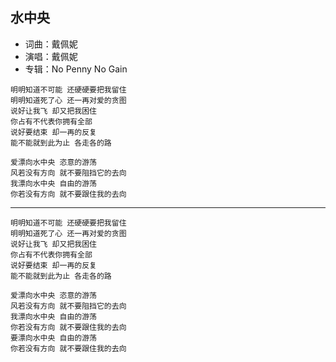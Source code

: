 ## 水中央

* 词曲：戴佩妮
* 演唱：戴佩妮
* 专辑：No Penny No Gain

```
明明知道不可能 还硬硬要把我留住
明明知道死了心 还一再对爱的贪图
说好让我飞 却又把我困住
你占有不代表你拥有全部
说好要结束 却一再的反复
能不能就到此为止 各走各的路

爱漂向水中央 恣意的游荡
风若没有方向 就不要阻挡它的去向
我漂向水中央 自由的游荡
你若没有方向 就不要跟住我的去向
```

---

```
明明知道不可能 还硬硬要把我留住
明明知道死了心 还一再对爱的贪图
说好让我飞 却又把我困住
你占有不代表你拥有全部
说好要结束 却一再的反复
能不能就到此为止 各走各的路

爱漂向水中央 恣意的游荡
风若没有方向 就不要阻挡它的去向
我漂向水中央 自由的游荡
你若没有方向 就不要跟住我的去向
要漂向水中央 自由的游荡
你若没有方向 就不要跟住我的去向
```
